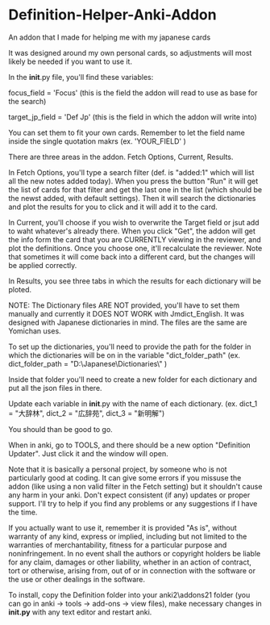 # Definition-Helper-Anki-Addon
An addon that I made for helping me with my japanese cards

It was designed around my own personal cards, so adjustments will most likely be needed if you want to use it.

In the __init__.py file, you'll find these variables:

focus_field = 'Focus'  (this is the field the addon will read to use as base for the search)

target_jp_field = 'Def Jp'  (this is the field in which the addon will write into)

You can set them to fit your own cards. Remember to let the field name inside the single quotation makrs (ex. 'YOUR_FIELD' )

There are three areas in the addon. Fetch Options, Current, Results.

In Fetch Options, you'll type a search filter (def. is "added:1" which will list all the new notes added today). When you press the button "Run" it will get the list of cards for that filter and get the last one in the list (which should be the newst added, with default settings). Then it will search the dictionaries and plot the results for you to click and it will add it to the card. 

In Current, you'll choose if you wish to overwrite the Target field or jsut add to waht whatever's already there. When you click "Get", the addon will get the info form the card that you are CURRENTLY viewing in the reviewer, and plot the definitions. Once you choose one, it'll recalculate the reviewer. Note that sometimes it will come back into a different card, but the changes will be applied correctly.

In Results, you see three tabs in which the results for each dictionary will be ploted.

NOTE: The Dictionary files ARE NOT provided, you'll have to set them manually and currently it DOES NOT WORK with Jmdict_English. It was designed with Japanese dictionaries in mind. The files are the same are Yomichan uses.

To set up the dictionaries, you'll need to provide the path for the folder in which the dictionaries will be on in the variable "dict_folder_path" (ex. dict_folder_path = "D:\\Japanese\\Dictionaries\\" )

Inside that folder you'll need to create a new folder for each dictionary and put all the json files in there. 

Update each variable in __init__.py with the name of each dictionary. (ex. dict_1 = "大辞林", dict_2 = "広辞苑", dict_3 = "新明解")

You should than be good to go.

When in anki, go to TOOLS, and there should be a new option "Definition Updater". Just click it and the window will open.

Note that it is basically a personal project, by someone who is not particularly good at coding. It can give some errors if you missuse the addon (like using a non valid filter in the Fetch setting) but it shouldn't cause any harm in your anki. Don't expect consistent (if any) updates or proper support. I'll try to help if you find any problems or any suggestions if I have the time.

If you actually want to use it, remember it is provided "As is", without warranty of any kind, express or implied, including but not limited to the warranties of merchantability, fitness for a particular purpose and noninfringement. In no event shall the authors or copyright holders be liable for any claim, damages or other liability, whether in an action of contract, tort or otherwise, arising from, out of or in connection with the software or the use or other dealings in the software.

To install, copy the Definition folder into your anki2\addons21 folder (you can go in anki -> tools -> add-ons -> view files), make necessary changes in __init.py__ with any text editor and restart anki.

